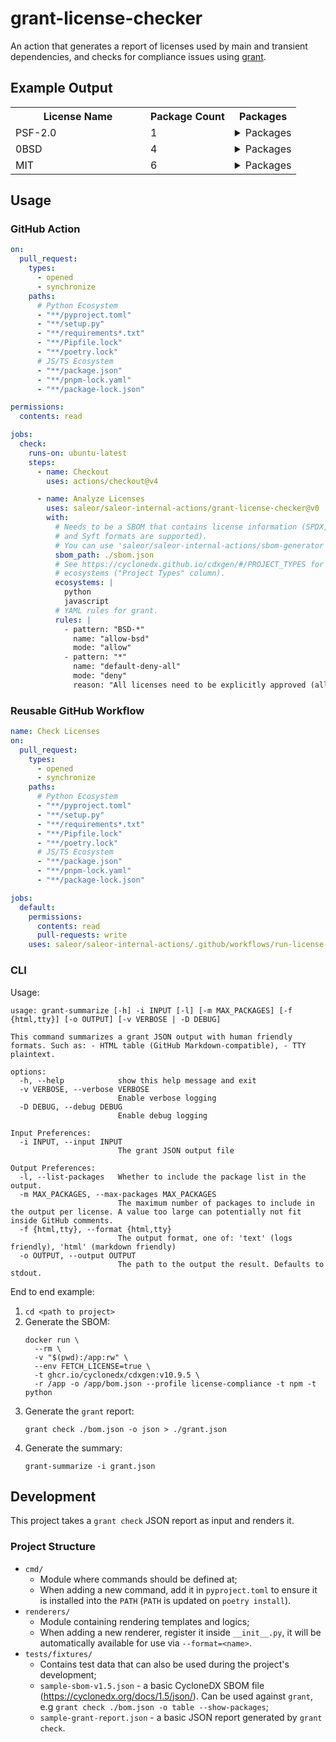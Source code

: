 # grant-license-checker

An action that generates a report of licenses used by main and transient dependencies,
and checks for compliance issues using [grant](https://github.com/anchore/grant).

## Example Output

<table>
    <tr>
        <th width='200px'>License Name</th>
        <th>Package Count</th>
<th>Packages</th>    </tr>
    <tr>
        <td>PSF-2.0</td>
        <td>1</td>
            <td>
                <details>
                    <summary>Packages</summary>
                    <ul>
                        <li>typing-extensions</li>
                    </ul>
                </details>
            </td>
    </tr>
    <tr>
        <td>0BSD</td>
        <td>4</td>
            <td>
                <details>
                    <summary>Packages</summary>
                    <ul>
                        <li>colorama</li>
                        <li>Jinja2</li>
                        <li>MarkupSafe</li>
                        <li>packaging</li>
                    </ul>
                </details>
            </td>
    </tr>
    <tr>
        <td>MIT</td>
        <td>6</td>
            <td>
                <details>
                    <summary>Packages</summary>
                    <ul>
                        <li>annotated-types</li>
                        <li>iniconfig</li>
                        <li>pluggy</li>
                        <li>pydantic</li>
                        <li>pydantic-core</li>
                        <li>pytest</li>
                    </ul>
                </details>
            </td>
    </tr>
</table>

## Usage

### GitHub Action

```yaml
on:
  pull_request:
    types:
      - opened
      - synchronize
    paths:
      # Python Ecosystem
      - "**/pyproject.toml"
      - "**/setup.py"
      - "**/requirements*.txt"
      - "**/Pipfile.lock"
      - "**/poetry.lock"
      # JS/TS Ecosystem
      - "**/package.json"
      - "**/pnpm-lock.yaml"
      - "**/package-lock.json"

permissions:
  contents: read

jobs:
  check:
    runs-on: ubuntu-latest
    steps:
      - name: Checkout
        uses: actions/checkout@v4

      - name: Analyze Licenses
        uses: saleor/saleor-internal-actions/grant-license-checker@v0
        with:
          # Needs to be a SBOM that contains license information (SPDX, CycloneDX,
          # and Syft formats are supported).
          # You can use 'saleor/saleor-internal-actions/sbom-generator' to generate such SBOMs.
          sbom_path: ./sbom.json
          # See https://cyclonedx.github.io/cdxgen/#/PROJECT_TYPES for the supported
          # ecosystems ("Project Types" column).
          ecosystems: |
            python
            javascript
          # YAML rules for grant.
          rules: |
            - pattern: "BSD-*"
              name: "allow-bsd"
              mode: "allow"
            - pattern: "*"
              name: "default-deny-all"
              mode: "deny"
              reason: "All licenses need to be explicitly approved (allow-list)"
```

### Reusable GitHub Workflow

```yaml
name: Check Licenses
on:
  pull_request:
    types:
      - opened
      - synchronize
    paths:
      # Python Ecosystem
      - "**/pyproject.toml"
      - "**/setup.py"
      - "**/requirements*.txt"
      - "**/Pipfile.lock"
      - "**/poetry.lock"
      # JS/TS Ecosystem
      - "**/package.json"
      - "**/pnpm-lock.yaml"
      - "**/package-lock.json"

jobs:
  default:
    permissions:
      contents: read
      pull-requests: write
    uses: saleor/saleor-internal-actions/.github/workflows/run-license-check.yaml@v0
```

### CLI

Usage:

```
usage: grant-summarize [-h] -i INPUT [-l] [-m MAX_PACKAGES] [-f {html,tty}] [-o OUTPUT] [-v VERBOSE | -D DEBUG]

This command summarizes a grant JSON output with human friendly formats. Such as: - HTML table (GitHub Markdown-compatible), - TTY plaintext.

options:
  -h, --help            show this help message and exit
  -v VERBOSE, --verbose VERBOSE
                        Enable verbose logging
  -D DEBUG, --debug DEBUG
                        Enable debug logging

Input Preferences:
  -i INPUT, --input INPUT
                        The grant JSON output file

Output Preferences:
  -l, --list-packages   Whether to include the package list in the output.
  -m MAX_PACKAGES, --max-packages MAX_PACKAGES
                        The maximum number of packages to include in the output per license. A value too large can potentially not fit inside GitHub comments.
  -f {html,tty}, --format {html,tty}
                        The output format, one of: 'text' (logs friendly), 'html' (markdown friendly)
  -o OUTPUT, --output OUTPUT
                        The path to the output the result. Defaults to stdout.
```

End to end example:

1. `cd <path to project>`
2. Generate the SBOM:
   ```
   docker run \
     --rm \
     -v "$(pwd):/app:rw" \
     --env FETCH_LICENSE=true \
     -t ghcr.io/cyclonedx/cdxgen:v10.9.5 \
     -r /app -o /app/bom.json --profile license-compliance -t npm -t python
   ```
3. Generate the `grant` report:
   ```
   grant check ./bom.json -o json > ./grant.json
   ```
4. Generate the summary:
   ```
   grant-summarize -i grant.json
   ```

## Development

This project takes a `grant check` JSON report as input and renders it.

### Project Structure

- `cmd/`
  - Module where commands should be defined at;
  - When adding a new command, add it in `pyproject.toml` to ensure it is installed into the `PATH` (`PATH` is updated on `poetry install`).
- `renderers/`
  - Module containing rendering templates and logics;
  - When adding a new renderer, register it inside `__init__.py`, it will be automatically available for use via `--format=<name>`.
- `tests/fixtures/`
  - Contains test data that can also be used during the project's development;
  - `sample-sbom-v1.5.json` - a basic CycloneDX SBOM file (https://cyclonedx.org/docs/1.5/json/).
    Can be used against `grant`, e.g `grant check ./bom.json -o table --show-packages`;
  - `sample-grant-report.json` - a basic JSON report generated by `grant check`.
